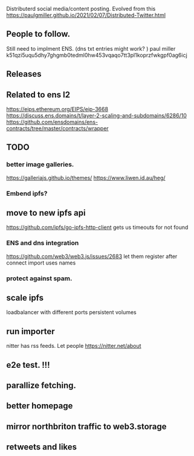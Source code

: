 Distributerd social media/content posting.
Evolved from this
https://paulgmiller.github.io/2021/02/07/Distributed-Twitter.html


## People to follow.
Still need to implment ENS. (dns txt entries might work? )
paul miller k51qzi5uqu5dhy7ghgmb0tedml0hw453vqaqo7tt3pl1koprzfwkgpf0ag6icj


## Releases

## Related to ens l2
https://eips.ethereum.org/EIPS/eip-3668
https://discuss.ens.domains/t/layer-2-scaling-and-subdomains/6286/10
https://github.com/ensdomains/ens-contracts/tree/master/contracts/wrapper

## TODO 
### better image galleries.
https://galleriajs.github.io/themes/
https://www.liwen.id.au/heg/

### Embend ipfs?

## move to new ipfs api
https://github.com/ipfs/go-ipfs-http-client
gets us timeouts for not found


### ENS  and dns integration
https://github.com/web3/web3.js/issues/2683
let them register after connect
import uses names

### protect against spam. 

## scale ipfs
loadbalancer with different ports
persistent volumes

## run importer
nitter has rss feeds. Let people 
https://nitter.net/about

## e2e test. !!!

## parallize fetching.

## better homepage

## mirror northbriton traffic to web3.storage

## retweets and likes